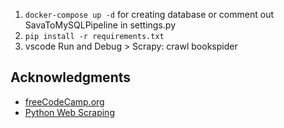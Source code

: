 1. `docker-compose up -d` for creating database or comment out SavaToMySQLPipeline in settings.py
2. `pip install -r requirements.txt`
2. vscode Run and Debug > Scrapy: crawl bookspider

## Acknowledgments

* [freeCodeCamp.org](https://www.youtube.com/c/Freecodecamp)
* [Python Web Scraping](https://www.youtube.com/watch?v=mBoX_JCKZTE)
